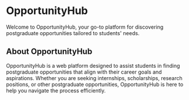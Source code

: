 # OpportunityHub

Welcome to OpportunityHub, your go-to platform for discovering postgraduate opportunities tailored to students' needs.

## About OpportunityHub

OpportunityHub is a web platform designed to assist students in finding postgraduate opportunities that align with their career goals and aspirations. 
Whether you are seeking internships, scholarships, research positions, or other postgraduate opportunities, OpportunityHub is here to help you navigate the process efficiently.
